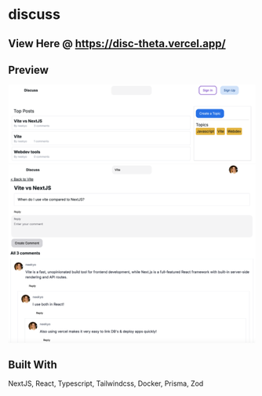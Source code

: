 # discuss
## View Here @ https://disc-theta.vercel.app/

## Preview

<img src="https://github.com/neekyo/discuss/blob/main/public/prev2.png">
<img src="https://github.com/neekyo/discuss/blob/main/public/prev1.png">

## Built With
NextJS, React, Typescript, Tailwindcss, Docker, Prisma, Zod

